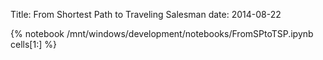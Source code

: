 Title: From Shortest Path to Traveling Salesman
date: 2014-08-22

{% notebook /mnt/windows/development/notebooks/FromSPtoTSP.ipynb cells[1:] %}